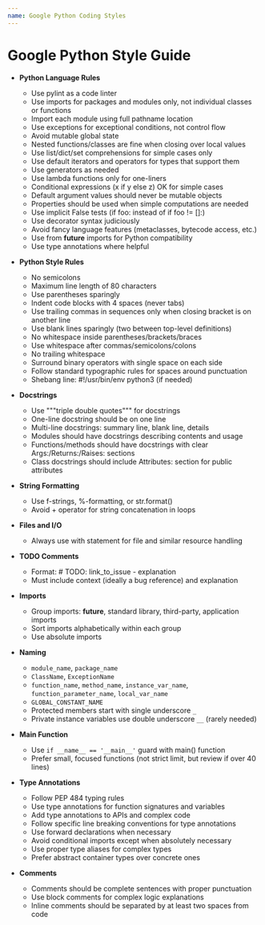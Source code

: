 ```yaml
---
name: Google Python Coding Styles
---
```


# Google Python Style Guide

- **Python Language Rules**
  - Use pylint as a code linter
  - Use imports for packages and modules only, not individual classes or functions
  - Import each module using full pathname location
  - Use exceptions for exceptional conditions, not control flow
  - Avoid mutable global state
  - Nested functions/classes are fine when closing over local values
  - Use list/dict/set comprehensions for simple cases only
  - Use default iterators and operators for types that support them
  - Use generators as needed
  - Use lambda functions only for one-liners
  - Conditional expressions (x if y else z) OK for simple cases
  - Default argument values should never be mutable objects
  - Properties should be used when simple computations are needed
  - Use implicit False tests (if foo: instead of if foo != []:)
  - Use decorator syntax judiciously
  - Avoid fancy language features (metaclasses, bytecode access, etc.)
  - Use from __future__ imports for Python compatibility
  - Use type annotations where helpful

- **Python Style Rules**
  - No semicolons
  - Maximum line length of 80 characters
  - Use parentheses sparingly
  - Indent code blocks with 4 spaces (never tabs)
  - Use trailing commas in sequences only when closing bracket is on another line
  - Use blank lines sparingly (two between top-level definitions)
  - No whitespace inside parentheses/brackets/braces
  - Use whitespace after commas/semicolons/colons
  - No trailing whitespace
  - Surround binary operators with single space on each side
  - Follow standard typographic rules for spaces around punctuation
  - Shebang line: #!/usr/bin/env python3 (if needed)

- **Docstrings**
  - Use """triple double quotes""" for docstrings
  - One-line docstring should be on one line
  - Multi-line docstrings: summary line, blank line, details
  - Modules should have docstrings describing contents and usage
  - Functions/methods should have docstrings with clear Args:/Returns:/Raises: sections
  - Class docstrings should include Attributes: section for public attributes

- **String Formatting**
  - Use f-strings, %-formatting, or str.format()
  - Avoid + operator for string concatenation in loops

- **Files and I/O**
  - Always use with statement for file and similar resource handling

- **TODO Comments**
  - Format: # TODO: link_to_issue - explanation
  - Must include context (ideally a bug reference) and explanation

- **Imports**
  - Group imports: __future__, standard library, third-party, application imports
  - Sort imports alphabetically within each group
  - Use absolute imports

- **Naming**
  - `module_name`, `package_name`
  - `ClassName`, `ExceptionName`
  - `function_name`, `method_name`, `instance_var_name`, `function_parameter_name`, `local_var_name`
  - `GLOBAL_CONSTANT_NAME`
  - Protected members start with single underscore `_`
  - Private instance variables use double underscore `__` (rarely needed)

- **Main Function**
  - Use `if __name__ == '__main__'` guard with main() function
  - Prefer small, focused functions (not strict limit, but review if over 40 lines)

- **Type Annotations**
  - Follow PEP 484 typing rules
  - Use type annotations for function signatures and variables
  - Add type annotations to APIs and complex code
  - Follow specific line breaking conventions for type annotations
  - Use forward declarations when necessary
  - Avoid conditional imports except when absolutely necessary
  - Use proper type aliases for complex types
  - Prefer abstract container types over concrete ones

- **Comments**
  - Comments should be complete sentences with proper punctuation
  - Use block comments for complex logic explanations
  - Inline comments should be separated by at least two spaces from code
